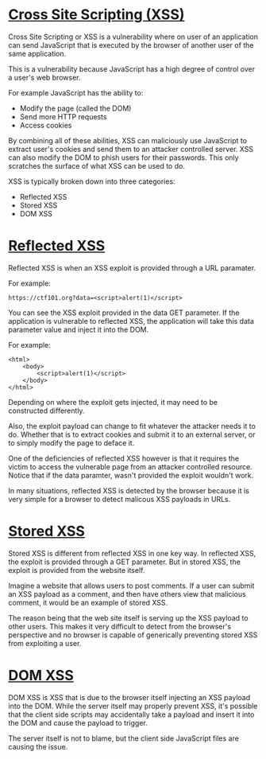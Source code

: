 # [Cross Site Scripting (XSS)](https://ctf101.org/web-exploitation/cross-site-scripting/what-is-cross-site-scripting/)

Cross Site Scripting or XSS is a vulnerability where on user of an application can send JavaScript that is executed by the browser of another user of the same application.

This is a vulnerability because JavaScript has a high degree of control over a user's web browser.

For example JavaScript has the ability to:

- Modify the page (called the DOM)
- Send more HTTP requests
- Access cookies

By combining all of these abilities, XSS can maliciously use JavaScript to extract user's cookies and send them to an attacker controlled server. XSS can also modify the DOM to phish users for their passwords. This only scratches the surface of what XSS can be used to do.

XSS is typically broken down into three categories:

- Reflected XSS
- Stored XSS
- DOM XSS

# [Reflected XSS](https://ctf101.org/web-exploitation/cross-site-scripting/what-is-cross-site-scripting/)

Reflected XSS is when an XSS exploit is provided through a URL paramater.

For example:

`https://ctf101.org?data=<script>alert(1)</script>`

You can see the XSS exploit provided in the data GET parameter. If the application is vulnerable to reflected XSS, the application will take this data parameter value and inject it into the DOM.

For example:

~~~
<html>
    <body>
        <script>alert(1)</script>
    </body>
</html>
~~~

Depending on where the exploit gets injected, it may need to be constructed differently.

Also, the exploit payload can change to fit whatever the attacker needs it to do. Whether that is to extract cookies and submit it to an external server, or to simply modify the page to deface it.

One of the deficiencies of reflected XSS however is that it requires the victim to access the vulnerable page from an attacker controlled resource. Notice that if the data paramter, wasn't provided the exploit wouldn't work.

In many situations, reflected XSS is detected by the browser because it is very simple for a browser to detect malicous XSS payloads in URLs.

# [Stored XSS](https://ctf101.org/web-exploitation/cross-site-scripting/what-is-cross-site-scripting/)

Stored XSS is different from reflected XSS in one key way. In reflected XSS, the exploit is provided through a GET parameter. But in stored XSS, the exploit is provided from the website itself.

Imagine a website that allows users to post comments. If a user can submit an XSS payload as a comment, and then have others view that malicious comment, it would be an example of stored XSS.

The reason being that the web site itself is serving up the XSS payload to other users. This makes it very difficult to detect from the browser's perspective and no browser is capable of generically preventing stored XSS from exploiting a user.

# [DOM XSS](https://ctf101.org/web-exploitation/cross-site-scripting/what-is-cross-site-scripting/)

DOM XSS is XSS that is due to the browser itself injecting an XSS payload into the DOM. While the server itself may properly prevent XSS, it's possible that the client side scripts may accidentally take a payload and insert it into the DOM and cause the payload to trigger.

The server itself is not to blame, but the client side JavaScript files are causing the issue.
